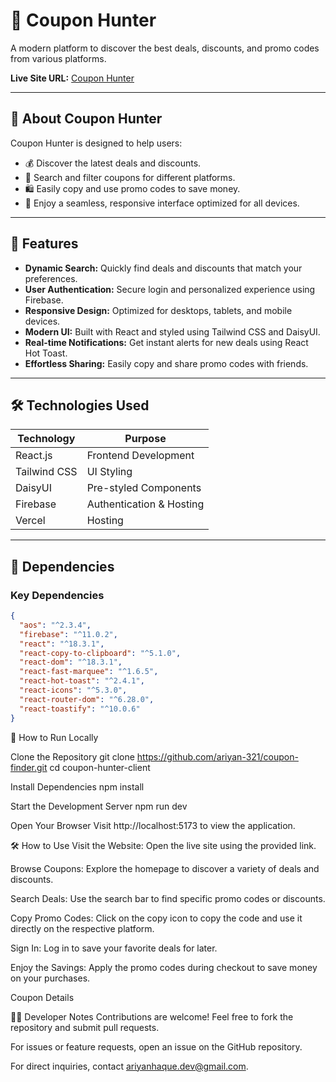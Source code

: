 # 🎯 Coupon Hunter  

A modern platform to discover the best deals, discounts, and promo codes from various platforms.  

**Live Site URL:** [Coupon Hunter](https://assignment-9-ariyan.netlify.app/)  

---

## 📖 About Coupon Hunter  

Coupon Hunter is designed to help users:  
- 💰 Discover the latest deals and discounts.  
- 🔎 Search and filter coupons for different platforms.  
- 🛍️ Easily copy and use promo codes to save money.  
- 📱 Enjoy a seamless, responsive interface optimized for all devices.  

---

## 🚀 Features  

- **Dynamic Search:** Quickly find deals and discounts that match your preferences.  
- **User Authentication:** Secure login and personalized experience using Firebase.  
- **Responsive Design:** Optimized for desktops, tablets, and mobile devices.  
- **Modern UI:** Built with React and styled using Tailwind CSS and DaisyUI.  
- **Real-time Notifications:** Get instant alerts for new deals using React Hot Toast.  
- **Effortless Sharing:** Easily copy and share promo codes with friends.  

---

## 🛠️ Technologies Used  

| **Technology**      | **Purpose**                |  
|----------------------|----------------------------|  
| React.js            | Frontend Development       |  
| Tailwind CSS        | UI Styling                 |  
| DaisyUI             | Pre-styled Components      |  
| Firebase            | Authentication & Hosting   |  
| Vercel              | Hosting                    |  

---

## 🧰 Dependencies  

### Key Dependencies  
```json
{
  "aos": "^2.3.4",
  "firebase": "^11.0.2",
  "react": "^18.3.1",
  "react-copy-to-clipboard": "^5.1.0",
  "react-dom": "^18.3.1",
  "react-fast-marquee": "^1.6.5",
  "react-hot-toast": "^2.4.1",
  "react-icons": "^5.3.0",
  "react-router-dom": "^6.28.0",
  "react-toastify": "^10.0.6"
}
```
📝 How to Run Locally

Clone the Repository
git clone https://github.com/ariyan-321/coupon-finder.git
cd coupon-hunter-client


Install Dependencies
npm install


Start the Development Server
npm run dev

Open Your Browser
Visit http://localhost:5173 to view the application.

🛠️ How to Use
Visit the Website:
Open the live site using the provided link.

Browse Coupons:
Explore the homepage to discover a variety of deals and discounts.

Search Deals:
Use the search bar to find specific promo codes or discounts.

Copy Promo Codes:
Click on the copy icon to copy the code and use it directly on the respective platform.

Sign In:
Log in to save your favorite deals for later.

Enjoy the Savings:
Apply the promo codes during checkout to save money on your purchases.



Coupon Details

🧑‍💻 Developer Notes
Contributions are welcome! Feel free to fork the repository and submit pull requests.

For issues or feature requests, open an issue on the GitHub repository.

For direct inquiries, contact ariyanhaque.dev@gmail.com.


